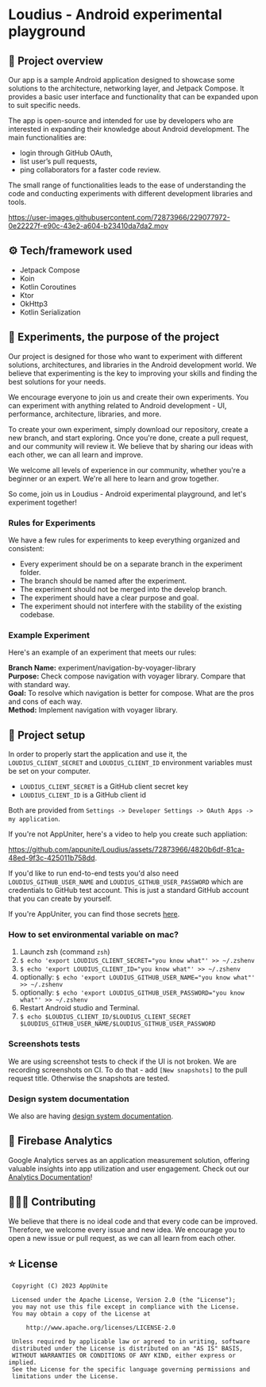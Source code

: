 # Loudius - Android experimental playground

## 📢 Project overview

Our app is a sample Android application designed to showcase some solutions to the architecture,
networking layer, and Jetpack Compose. It provides a basic user interface and functionality that can
be expanded upon to suit specific needs.

The app is open-source and intended for use by developers who are interested in expanding their
knowledge about Android development. The main functionalities are:

- login through GitHub OAuth,
- list user’s pull requests,
- ping collaborators for a faster code review.

The small range of functionalities leads to the ease of understanding the code and conducting
experiments with different development libraries and tools.

<https://user-images.githubusercontent.com/72873966/229077972-0e22227f-e90c-43e2-a604-b23410da7da2.mov>

## ⚙️ Tech/framework used

- Jetpack Compose
- Koin
- Kotlin Coroutines
- Ktor
- OkHttp3
- Kotlin Serialization

## 🔬 Experiments, the purpose of the project

Our project is designed for those who want to experiment with different solutions, architectures,
and libraries in the Android development world. We believe that experimenting is the key to
improving your skills and finding the best solutions for your needs.

We encourage everyone to join us and create their own experiments. You can experiment with anything
related to Android development - UI, performance, architecture, libraries, and more.

To create your own experiment, simply download our repository, create a new branch, and start
exploring. Once you're done, create a pull request, and our community will review it. We believe
that by sharing our ideas with each other, we can all learn and improve.

We welcome all levels of experience in our community, whether you're a beginner or an expert. We're
all here to learn and grow together.

So come, join us in Loudius - Android experimental playground, and let's experiment together!

### Rules for Experiments

We have a few rules for experiments to keep everything organized and consistent:

- Every experiment should be on a separate branch in the experiment folder.
- The branch should be named after the experiment.
- The experiment should not be merged into the develop branch.
- The experiment should have a clear purpose and goal.
- The experiment should not interfere with the stability of the existing codebase.

### Example Experiment

Here's an example of an experiment that meets our rules:

**Branch Name:** experiment/navigation-by-voyager-library\
**Purpose:** Check compose navigation with voyager library. Compare that with standard way.\
**Goal:** To resolve which navigation is better for compose. What are the pros and cons of each
way.\
**Method:** Implement navigation with voyager library.

## 🚀 Project setup

In order to properly start the application and use it, the `LOUDIUS_CLIENT_SECRET` and
`LOUDIUS_CLIENT_ID` environment variables must be set on your computer.

* `LOUDIUS_CLIENT_SECRET` is a GitHub client secret key
* `LOUDIUS_CLIENT_ID` is a GitHub client id

Both are provided from ``Settings -> Developer Settings -> OAuth Apps -> my application``.

If you're not AppUniter, here's a video to help you create such appliation:

<https://github.com/appunite/Loudius/assets/72873966/4820b6df-81ca-48ed-9f3c-425011b758dd>.

If you'd like to run end-to-end tests you'd also need `LOUDIUS_GITHUB_USER_NAME` and
`LOUDIUS_GITHUB_USER_PASSWORD` which are credentials to GitHub test account.
This is just a standard GitHub account that you can create by yourself.

If you're AppUniter, you can find those
secrets [here](https://www.notion.so/appunite/Github-Secrets-0c2c6c1b56e2472c8a4752241f1e20d3?pvs=4).

### How to set environmental variable on mac?

1. Launch zsh (command `zsh`)
2. `$ echo 'export LOUDIUS_CLIENT_SECRET="you know what"' >> ~/.zshenv`
3. `$ echo 'export LOUDIUS_CLIENT_ID="you know what"' >> ~/.zshenv`
4. optionally: `$ echo 'export LOUDIUS_GITHUB_USER_NAME="you know what"' >> ~/.zshenv`
5. optionally: `$ echo 'export LOUDIUS_GITHUB_USER_PASSWORD="you know what"' >> ~/.zshenv`
6. Restart Android studio and Terminal.
7. `$ echo $LOUDIUS_CLIENT_ID/$LOUDIUS_CLIENT_SECRET $LOUDIUS_GITHUB_USER_NAME/$LOUDIUS_GITHUB_USER_PASSWORD`

### Screenshots tests

We are using screenshot tests to check if the UI is not broken. We are recording screenshots on CI.
To do that - add `[New snapshots]` to the pull request title. Otherwise the snapshots are tested.

### Design system documentation

We also are having [design system documentation](components/README.md).

## 🧐 Firebase Analytics

Google Analytics serves as an application measurement solution, offering valuable insights into app
utilization and user engagement. Check out our [Analytics Documentation](docs/analytics.md)!

## 🧑🏻‍🎓 Contributing

We believe that there is no ideal code and that every code can be improved. Therefore, we welcome
every issue and new idea. We encourage you to open a new issue or pull request, as we can all learn
from each other.

## ⭐️ License

     Copyright (C) 2023 AppUnite

     Licensed under the Apache License, Version 2.0 (the "License");
     you may not use this file except in compliance with the License.
     You may obtain a copy of the License at

         http://www.apache.org/licenses/LICENSE-2.0

     Unless required by applicable law or agreed to in writing, software
     distributed under the License is distributed on an "AS IS" BASIS,
     WITHOUT WARRANTIES OR CONDITIONS OF ANY KIND, either express or implied.
     See the License for the specific language governing permissions and
     limitations under the License.
